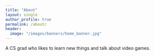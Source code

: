 ```yaml
---
title: "About"
layout: single
author_profile: true
permalink: /about/
header:
  image: "/images/banners/home_banner.jpg"
---
```


A CS grad who likes to learn new things and talk about video games.
